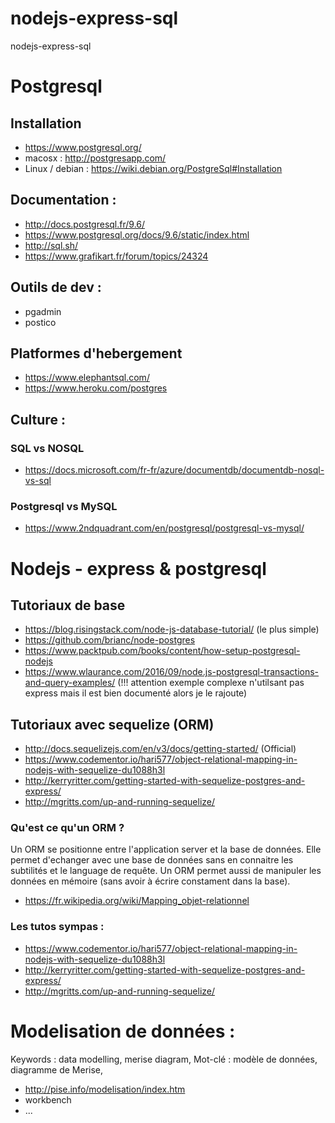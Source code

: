 # nodejs-express-sql
nodejs-express-sql

# Postgresql 

## Installation

* https://www.postgresql.org/
* macosx : http://postgresapp.com/
* Linux / debian : https://wiki.debian.org/PostgreSql#Installation


## Documentation : 

* http://docs.postgresql.fr/9.6/
* https://www.postgresql.org/docs/9.6/static/index.html
* http://sql.sh/
* https://www.grafikart.fr/forum/topics/24324

## Outils de dev :

* pgadmin
* postico

## Platformes d'hebergement

* https://www.elephantsql.com/
* https://www.heroku.com/postgres

## Culture : 

### SQL vs NOSQL

* https://docs.microsoft.com/fr-fr/azure/documentdb/documentdb-nosql-vs-sql

### Postgresql vs MySQL 

* https://www.2ndquadrant.com/en/postgresql/postgresql-vs-mysql/
  
# Nodejs - express & postgresql

## Tutoriaux de base

* https://blog.risingstack.com/node-js-database-tutorial/ (le plus simple)
* https://github.com/brianc/node-postgres
* https://www.packtpub.com/books/content/how-setup-postgresql-nodejs
* https://www.wlaurance.com/2016/09/node.js-postgresql-transactions-and-query-examples/ (!!! attention exemple complexe n'utilsant pas express mais il est bien documenté alors je le rajoute)

## Tutoriaux avec sequelize (ORM)

* http://docs.sequelizejs.com/en/v3/docs/getting-started/ (Official)
* https://www.codementor.io/hari577/object-relational-mapping-in-nodejs-with-sequelize-du1088h3l
* http://kerryritter.com/getting-started-with-sequelize-postgres-and-express/
* http://mgritts.com/up-and-running-sequelize/

### Qu'est ce qu'un ORM ?

Un ORM se positionne entre l'application server et la base de données. Elle permet d'echanger avec une base de données sans en connaitre les subtilités et le language de requête. Un ORM permet aussi de manipuler les données en mémoire (sans avoir à écrire constament dans la base).
* https://fr.wikipedia.org/wiki/Mapping_objet-relationnel

### Les tutos sympas :

* https://www.codementor.io/hari577/object-relational-mapping-in-nodejs-with-sequelize-du1088h3l
* http://kerryritter.com/getting-started-with-sequelize-postgres-and-express/
* http://mgritts.com/up-and-running-sequelize/

# Modelisation de données :

Keywords : data modelling, merise diagram, 
Mot-clé : modèle de données, diagramme de Merise, 

* http://pise.info/modelisation/index.htm
* workbench
* ...






